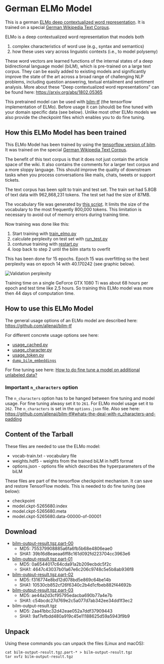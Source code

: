 # German ELMo Model
This is a german [ELMo deep contextualized word representation](https://allennlp.org/elmo). It is trained on a special [German Wikipedia Text Corpus](https://github.com/t-systems-on-site-services-gmbh/german-wikipedia-text-corpus).

ELMo is a deep contextualized word representation that models both 
1. complex characteristics of word use (e.g., syntax and semantics)
2. how these uses vary across linguistic contexts (i.e., to model polysemy)

These word vectors are learned functions of the internal states of a deep bidirectional language model (biLM), which is pre-trained on a large text corpus. They can be easily added to existing models and significantly improve the state of the art across a broad range of challenging NLP problems, including question answering, textual entailment and sentiment analysis. More about these "Deep contextualized word representations" can be found here: https://arxiv.org/abs/1802.05365

This pretrained model can be used with [bilm-tf](https://github.com/allenai/bilm-tf) (the tensorflow implementation of ELMo). Before usage it can (should) be fine tuned with your domain specific data (see below). Unlike most other ELMo models we also provide the checkpoint files which enables you to do fine tuning.

## How this ELMo Model has been trained
This ELMo Model has been trained by using the [tensorflow version of bilm](https://github.com/allenai/bilm-tf). It was trained on the special [German Wikipedia Text Corpus](https://github.com/t-systems-on-site-services-gmbh/german-wikipedia-text-corpus).

The benefit of this text corpus is that it does not just contain the article space of the wiki. It also contains the comments for a larger text corpus and a more sloppy language. This should improve the quality of downstream tasks when you process conversations like mails, chats, tweets or support tickets.

The text corpus has been split to train and test set. The train set had 5.8GB of text data with 962,868,231 tokens. The test set had the size of 87MB.

The vocabulary file was generated by [this script](https://github.com/PhilipMay/de-wiki-text-corpus-tools/blob/master/vocab_file_writer.py). It limits the size of the vocabulary to the most frequently 800,000 tokens. This limitation is necessary to avoid out of memory errors during training time.

Now training was done like this:
1. Start training with [train_elmo.py](https://github.com/allenai/bilm-tf/blob/master/bin/train_elmo.py)
2. calculate perplexity on test set with [run_test.py](https://github.com/allenai/bilm-tf/blob/master/bin/run_test.py)
3. contunue training with [restart.py](https://github.com/allenai/bilm-tf/blob/master/bin/restart.py)
4. loop back to step 2 until the bilm starts to overfit

This has been done for 15 epochs. Epoch 15 was overfitting so the best perplexity was on epoch 14 with 40.170242 (see graphic below).

![Validation perplexity](https://raw.githubusercontent.com/t-systems-on-site-services-gmbh/german-elmo-model/master/perplexity-german-bilm.png "Validation perplexity")

Training time on a single GeForce GTX 1080 Ti was about 68 hours per epoch and test time like 2,5 hours. So training this ELMo model was more then 44 days of computation time.

## How to use this ELMo Model
The general usage options of an ELMo model are described here: https://github.com/allenai/bilm-tf

For different concrete usage options see here:
- [usage_cached.py](https://github.com/allenai/bilm-tf/blob/master/usage_cached.py)
- [usage_character.py](https://github.com/allenai/bilm-tf/blob/master/usage_character.py)
- [usage_token.py](https://github.com/allenai/bilm-tf/blob/master/usage_token.py)
- [`dump_bilm_embeddings`](https://github.com/allenai/bilm-tf/blob/master/bilm/model.py#L643)

For fine tuning see here: [How to do fine tune a model on additional unlabeled data?](https://github.com/allenai/bilm-tf#how-to-do-fine-tune-a-model-on-additional-unlabeled-data)

### Important `n_characters` option
The `n_characters` option has to be hanged between fine tuning and model usage. For fine tuning alwasy set it to `261`. For ELMo model usage set it to `262`. The `n_characters` is set in the `options.json` file. Also see here: https://github.com/allenai/bilm-tf#whats-the-deal-with-n_characters-and-padding

## Content of the Tarball
These files are needed to use the ELMo model:
- vocab-train.txt - vocabulary file
- weights.hdf5 - weights from the trained biLM in hdf5 format
- options.json - options file which describes the hyperparameters of the biLM

These files are part of the tensorflow checkpoint mechanism. It can save and restore TensorFlow models. This is needed to do fine tuning (see below):
- checkpoint
- model.ckpt-5265680.index
- model.ckpt-5265680.meta
- model.ckpt-5265680.data-00000-of-00001

## Download
- [bilm-output-result.tgz.part-00](https://github.com/t-systems-on-site-services-gmbh/german-elmo-model/releases/download/files_1/bilm-output-result.tgz.part-00)
  - MD5: 755379908885a6fa6fb5b68e4806eae0
  - SHA1: 39b16d8eaeaa6ff8c161d092fd223704cc3963e6
- [bilm-output-result.tgz.part-01](https://github.com/t-systems-on-site-services-gmbh/german-elmo-model/releases/download/files_1/bilm-output-result.tgz.part-01)
  - MD5: 0a6544017c64cda91a2b209ecbdc5f2c
  - SHA1: 4647c43037b01a67e6c206c9748c5e5b8ab936f8
- [bilm-output-result.tgz.part-02](https://github.com/t-systems-on-site-services-gmbh/german-elmo-model/releases/download/files_1/bilm-output-result.tgz.part-02)
  - MD5: f316774e8bd12d078bd5e869c64be14b
  - SHA1: 10530cb852cf26f6340c2b4d1cfbeb882f44692b
- [bilm-output-result.tgz.part-03](https://github.com/t-systems-on-site-services-gmbh/german-elmo-model/releases/download/files_1/bilm-output-result.tgz.part-03)
  - MD5: ae44a2d3cf95795edacba690b77a4e7b
  - SHA1: c54bcdc27d769e2c5a077d7ab342ee34dd1f3ec2
- bilm-output-result.tgz
  - MD5: 2aa41bbc32d42eae052a7ddf37909443
  - SHA1: 9af7efbdd480a919c45e11188625d59a5943f9b9

## Unpack
Using these commands you can unpack the files (Linux and macOS):
```
cat bilm-output-result.tgz.part-* > bilm-output-result.tgz
tar xvfz bilm-output-result.tgz
```
